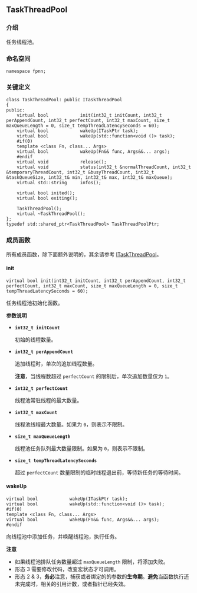 ## TaskThreadPool

### 介绍

任务线程池。

### 命名空间

	namespace fpnn;

### 关键定义

	class TaskThreadPool: public ITaskThreadPool
	{
	public:
		virtual bool			init(int32_t initCount, int32_t perAppendCount, int32_t perfectCount, int32_t maxCount, size_t maxQueueLength = 0, size_t tempThreadLatencySeconds = 60);
		virtual bool			wakeUp(ITaskPtr task);
		virtual bool			wakeUp(std::function<void ()> task);
		#if(0)
		template <class Fn, class... Args>
		virtual bool			wakeUp(Fn&& func, Args&&... args);
		#endif
		virtual void			release();
		virtual void			status(int32_t &normalThreadCount, int32_t &temporaryThreadCount, int32_t &busyThreadCount, int32_t &taskQueueSize, int32_t& min, int32_t& max, int32_t& maxQueue);
		virtual std::string		infos();

		virtual bool inited();
		virtual bool exiting();

		TaskThreadPool();
		virtual ~TaskThreadPool();
	};
	typedef std::shared_ptr<TaskThreadPool> TaskThreadPoolPtr;

### 成员函数
 
所有成员函数，除下面额外说明的，其余请参考 [ITaskThreadPool](ITaskThreadPool.md)。

#### init

	virtual bool init(int32_t initCount, int32_t perAppendCount, int32_t perfectCount, int32_t maxCount, size_t maxQueueLength = 0, size_t tempThreadLatencySeconds = 60);

任务线程池初始化函数。

**参数说明**

+ **`int32_t initCount`**

	初始的线程数量。

+ **`int32_t perAppendCount`**

	追加线程时，单次的追加线程数量。

	**注意**，当线程数超过 `perfectCount` 的限制后，单次追加数量仅为 `1`。

+ **`int32_t perfectCount`**

	线程池常驻线程的最大数量。

+ **`int32_t maxCount`**

	线程池线程最大数量。如果为 `0`，则表示不限制。

+ **`size_t maxQueueLength`**

	线程池任务队列最大数量限制。如果为 `0`，则表示不限制。

+ **`size_t tempThreadLatencySeconds`**

	超过 `perfectCount` 数量限制的临时线程退出前，等待新任务的等待时间。

#### wakeUp

	virtual bool			wakeUp(ITaskPtr task);
	virtual bool			wakeUp(std::function<void ()> task);
	#if(0)
	template <class Fn, class... Args>
	virtual bool			wakeUp(Fn&& func, Args&&... args);
	#endif

向线程池中添加任务，并唤醒线程池，执行任务。

**注意**

+ 如果线程池排队任务数量超过 `maxQueueLength` 限制，将添加失败。
+ 形态 3 需要修改代码，改变宏状态才可调用。
+ 形态 2 & 3，**务必**注意，捕获或者绑定的的参数的**生命期**。**避免**当函数执行还未完成时，相关的引用计数，或者指针已经失效。
